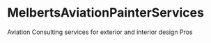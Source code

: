 # MelbertsAviationPainterServices
Aviation Consulting services for exterior and interior design Pros 
